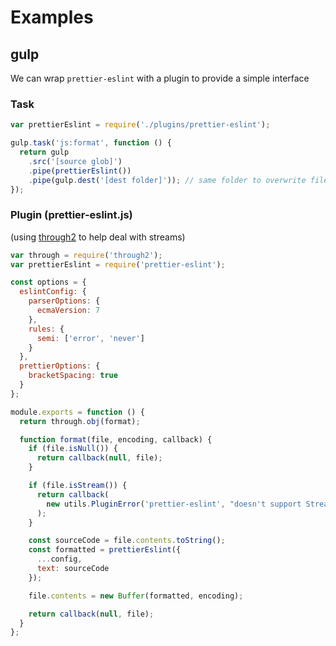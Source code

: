 # Examples

## gulp

We can wrap `prettier-eslint` with a plugin to provide a simple interface

### Task

```js
var prettierEslint = require('./plugins/prettier-eslint');

gulp.task('js:format', function () {
  return gulp
    .src('[source glob]')
    .pipe(prettierEslint())
    .pipe(gulp.dest('[dest folder]')); // same folder to overwrite files
});
```

### Plugin (prettier-eslint.js)

(using [through2][through2] to help deal with streams)

```js
var through = require('through2');
var prettierEslint = require('prettier-eslint');

const options = {
  eslintConfig: {
    parserOptions: {
      ecmaVersion: 7
    },
    rules: {
      semi: ['error', 'never']
    }
  },
  prettierOptions: {
    bracketSpacing: true
  }
};

module.exports = function () {
  return through.obj(format);

  function format(file, encoding, callback) {
    if (file.isNull()) {
      return callback(null, file);
    }

    if (file.isStream()) {
      return callback(
        new utils.PluginError('prettier-eslint', "doesn't support Streams")
      );
    }

    const sourceCode = file.contents.toString();
    const formatted = prettierEslint({
      ...config,
      text: sourceCode
    });

    file.contents = new Buffer(formatted, encoding);

    return callback(null, file);
  }
};
```

[through2]: https://github.com/rvagg/through2
